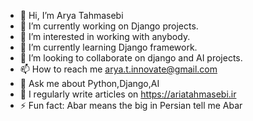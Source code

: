 - 👋 Hi, I’m Arya Tahmasebi
- 🔭 I’m currently working on Django projects.
- 👀 I’m interested in working with anybody.
- 🌱 I’m currently learning Django framework.
- 💞️ I’m looking to collaborate on django and AI projects.
- 📫 How to reach me arya.t.innovate@gmail.com
- 💬 Ask me about Python,Django,AI
- 📝 I regularly write articles on https://ariatahmasebi.ir
- ⚡ Fun fact: Abar means the big in Persian tell me Abar


